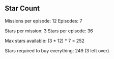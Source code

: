## Star Count

Missions per episode: 12
Episodes: 7

Stars per mission: 3
Stars per episode: 36

Max stars available: (3 * 12) * 7 = 252

Stars required to buy everything: 249 (3 left over)
